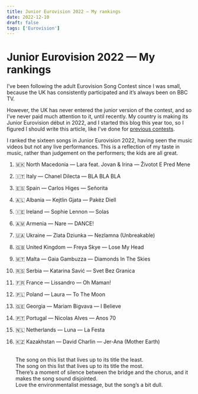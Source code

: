 ```yaml
---
title: Junior Eurovision 2022 — My rankings
date: 2022-12-10
draft: false
tags: ['Eurovision']
---
```


# Junior Eurovision 2022 — My rankings

I’ve been following the adult Eurovision Song Contest since I was small, because the UK has consistently participated and it’s always been on BBC TV.

However, the UK has never entered the junior version of the contest, and so I’ve never paid much attention to it, until recently. My country is making its Junior Eurovision début in 2022, and I started this blog this year too, so I figured I should write this article, like I’ve done for [previous contests](tags/eurovision/).

I ranked the sixteen songs in Junior Eurovision 2022, having seen the music videos but not any live performances. This is a reflection of my taste in music, rather than judgement on the performers; the kids are all great.

1. 🇲🇰 North Macedonia — Lara feat. Jovan & Irina — <span lang="mk">Životot E Pred Mene</span>
1. 🇮🇹 Italy — Chanel Dilecta — <span lang="it">BLA BLA BLA</span>
1. 🇪🇸 Spain — Carlos Higes — <span lang="es">Señorita</span>
1. 🇦🇱 Albania — Kejtlin Gjata — <span lang="sq">Pakëz Diell</span>
1. 🇮🇪 Ireland — Sophie Lennon — <span lang="ga">Solas</span>
1. 🇦🇲 Armenia — Nare — <span lang="en">DANCE!</span>
1. 🇺🇦 Ukraine — Zlata Dziunka — <span lang="uk">Nezlamna</span> (Unbreakable)
1. 🇬🇧 United Kingdom — Freya Skye — <span lang="en">Lose My Head</span>
1. 🇲🇹 Malta — Gaia Gambuzza — <span lang="en">Diamonds In The Skies</span>
1. 🇷🇸 Serbia — Katarina Savić — <span lang="sr">Svet Bez Granica</span>
1. 🇫🇷 France — Lissandro — <span lang="fr">Oh Maman!</span>
1. 🇵🇱 Poland — Laura — <span lang="en">To The Moon</span>
1. 🇬🇪 Georgia — Mariam Bigvava — <span lang="en">I Believe</span>
1. 🇵🇹 Portugal — Nicolas Alves — <span lang="pt">Anos 70</span>
1. 🇳🇱 Netherlands — Luna — <span lang="it">La Festa</span>
1. 🇰🇿 Kazakhstan — David Charlin — <span lang="kk">Jer-Ana</span> (Mother Earth)

   <br>The song on this list that lives up to its title the least.
   <br>The song on this list that lives up to its title the most.
   <br>There’s a moment of silence between the bridge and the chorus, and it makes the song sound disjointed.
   <br>Love the environmentalist message, but the song’s a bit dull.

